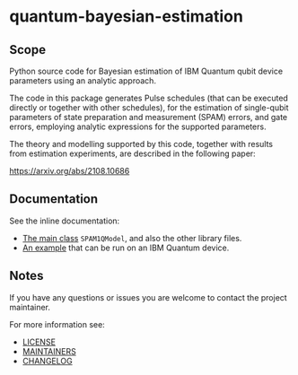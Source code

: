# quantum-bayesian-estimation

## Scope

Python source code for Bayesian estimation of IBM Quantum qubit device parameters using an analytic approach.

The code in this package generates Pulse schedules (that can be executed directly or together with other schedules), for the estimation of single-qubit parameters of state preparation and measurement (SPAM) errors, and gate errors, employing analytic expressions for the supported parameters.  

The theory and modelling supported by this code, together with results from estimation experiments, are described in the following paper:

https://arxiv.org/abs/2108.10686

## Documentation

See the inline documentation:
* [The main class](quantum_bayesian_estimation/spam_1q_model.py) `SPAM1QModel`, and also the other library files.
* [An example](examples/SPAM-Device-Basic-1.py) that can be run on an IBM Quantum device. 

## Notes

If you have any questions or issues you are welcome to contact the project maintainer.

For more information see:

* [LICENSE](LICENSE)
* [MAINTAINERS](MAINTAINERS.md)
* [CHANGELOG](CHANGELOG.md)
